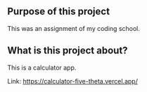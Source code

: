 ## Purpose of this project
This was an assignment of my coding school.

## What is this project about?
This is a calculator app.

Link: https://calculator-five-theta.vercel.app/